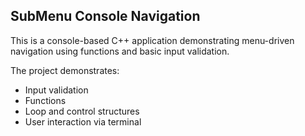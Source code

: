 ## SubMenu Console Navigation 

This is a console-based C++ application demonstrating menu-driven navigation using functions and basic input validation.

The project demonstrates:

- Input validation
- Functions
- Loop and control structures
- User interaction via terminal
